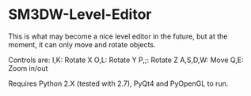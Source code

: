 # SM3DW-Level-Editor
This is what may become a nice level editor in the future, but at the moment, it can only move and rotate objects.

Controls are:
    I,K: Rotate X
    O,L: Rotate Y
    P,;: Rotate Z
    A,S,D,W: Move
    Q,E: Zoom in/out

Requires Python 2.X (tested with 2.7), PyQt4 and PyOpenGL to run.
